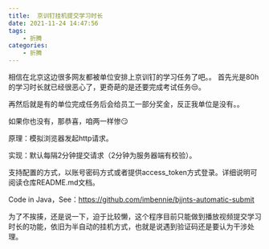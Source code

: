 ```yaml
---
title:  京训钉挂机提交学习时长
date: 2021-11-24 14:47:56
tags:
    - 折腾
categories:
    - 折腾
---
```


相信在北京这边很多网友都被单位安排上京训钉的学习任务了吧。。
首先光是80h的学习时长就已经很恶心了，更奇葩的是还要完成考试任务😒。

再然后就是有的单位完成任务后会给员工一部分奖金，反正我单位是没有。。

如果你也没有，那恭喜，咱两一样惨😏


原理：模拟浏览器发起http请求。

实现：默认每隔2分钟提交请求（2分钟为服务器端有校验）。

支持配置的方式，以账号密码方式或者提供access_token方式登录。详细说明可阅读仓库README.md文档。

Code in Java，See：https://github.com/imbennie/bjjnts-automatic-submit

为了不挨揍，还是说一下，迫于比较懒，这个程序目前只能做到播放视频提交学习时长的功能，依旧为半自动的挂机方式，也就是说遇到验证码还是要认为干涉处理。



